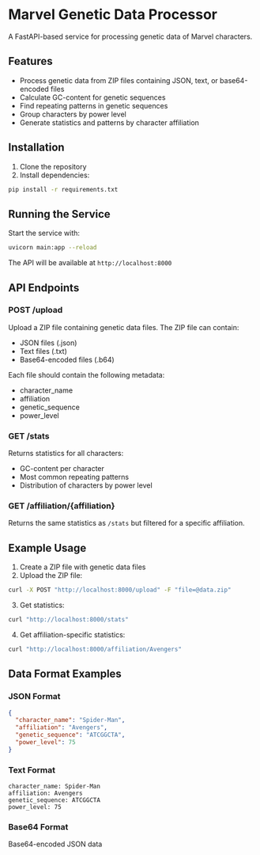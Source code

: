 # Marvel Genetic Data Processor

A FastAPI-based service for processing genetic data of Marvel characters.

## Features

- Process genetic data from ZIP files containing JSON, text, or base64-encoded files
- Calculate GC-content for genetic sequences
- Find repeating patterns in genetic sequences
- Group characters by power level
- Generate statistics and patterns by character affiliation

## Installation

1. Clone the repository
2. Install dependencies:

```bash
pip install -r requirements.txt
```

## Running the Service

Start the service with:

```bash
uvicorn main:app --reload
```

The API will be available at `http://localhost:8000`

## API Endpoints

### POST /upload

Upload a ZIP file containing genetic data files. The ZIP file can contain:

- JSON files (.json)
- Text files (.txt)
- Base64-encoded files (.b64)

Each file should contain the following metadata:

- character_name
- affiliation
- genetic_sequence
- power_level

### GET /stats

Returns statistics for all characters:

- GC-content per character
- Most common repeating patterns
- Distribution of characters by power level

### GET /affiliation/{affiliation}

Returns the same statistics as `/stats` but filtered for a specific affiliation.

## Example Usage

1. Create a ZIP file with genetic data files
2. Upload the ZIP file:

```bash
curl -X POST "http://localhost:8000/upload" -F "file=@data.zip"
```

3. Get statistics:

```bash
curl "http://localhost:8000/stats"
```

4. Get affiliation-specific statistics:

```bash
curl "http://localhost:8000/affiliation/Avengers"
```

## Data Format Examples

### JSON Format

```json
{
  "character_name": "Spider-Man",
  "affiliation": "Avengers",
  "genetic_sequence": "ATCGGCTA",
  "power_level": 75
}
```

### Text Format

```
character_name: Spider-Man
affiliation: Avengers
genetic_sequence: ATCGGCTA
power_level: 75
```

### Base64 Format

Base64-encoded JSON data
